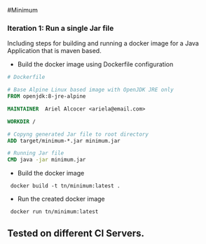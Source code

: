 #Minimum

### Iteration 1: Run a single Jar file
Including steps for building and running a docker image for a Java Application that is maven based.
  * Build the docker image using Dockerfile configuration
  ``` dockerfile
  # Dockerfile
  
  # Base Alpine Linux based image with OpenJDK JRE only
  FROM openjdk:8-jre-alpine
  
  MAINTAINER  Ariel Alcocer <ariela@email.com>
  
  WORKDIR /
  
  # Copyng generated Jar file to root directory
  ADD target/minimum-*.jar minimum.jar
  
  # Running Jar file
  CMD java -jar minimum.jar
   ```
  * Build the docker image
   ```
    docker build -t tn/minimum:latest .
   ```
  * Run the created docker image
   ```
    docker run tn/minimum:latest
   ```

Tested on different CI Servers.
-------------------------------
